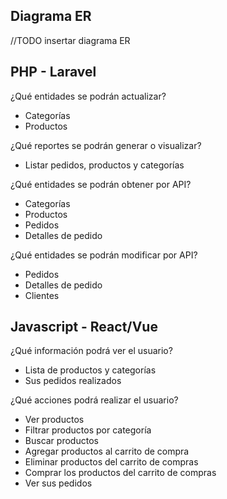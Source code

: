 ## Diagrama ER

//TODO insertar diagrama ER

## PHP - Laravel

¿Qué entidades se podrán actualizar?
- Categorías
- Productos

¿Qué reportes se podrán generar o visualizar?
- Listar pedidos, productos y categorías

¿Qué entidades se podrán obtener por API?
- Categorías
- Productos
- Pedidos
- Detalles de pedido

¿Qué entidades se podrán modificar por API?
- Pedidos
- Detalles de pedido
- Clientes

## Javascript - React/Vue

¿Qué información podrá ver el usuario?
- Lista de productos y categorías
- Sus pedidos realizados

¿Qué acciones podrá realizar el usuario?
- Ver productos
- Filtrar productos por categoría
- Buscar productos
- Agregar productos al carrito de compra
- Eliminar productos del carrito de compras
- Comprar los productos del carrito de compras
- Ver sus pedidos
